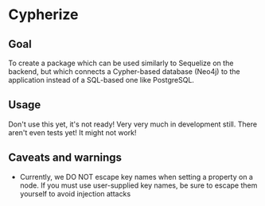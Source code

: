 # Cypherize

## Goal
To create a package which can be used similarly to Sequelize on the backend, but which connects a Cypher-based database (Neo4j) to the application instead of a SQL-based one like PostgreSQL.

## Usage
Don't use this yet, it's not ready!
Very very much in development still. There aren't even tests yet! It might not work!

## Caveats and warnings
- Currently, we DO NOT escape key names when setting a property on a node. If you must use user-supplied key names, be sure to escape them yourself to avoid injection attacks
